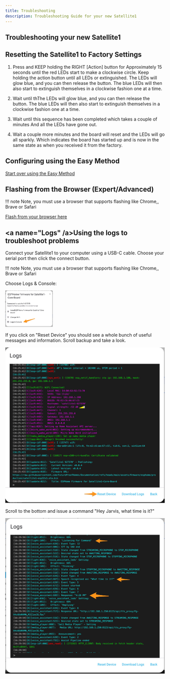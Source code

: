 ```yaml
---
title: Troubleshooting
description: Troubleshooting Guide for your new Satellite1
---
```

## Troubleshooting your new Satellite1

## Resetting the Satellite1 to Factory Settings

1) Press and KEEP holding the RIGHT [Action] button for Approximately 15 seconds until the red LEDs start to make a clockwise circle. Keep holding the action button until all LEDs or extinguished.  The LEDs will glow blue, and you can then release the button. The blue LEDs will then also start to extinguish themselves in a clockwise fashion one at a time. 

2) Wait until thThe LEDs will glow blue, and you can then release the button. The blue LEDs will then also start to extinguish themselves in a clockwise fashion one at a time.

3) Wait until this sequence has been completed which takes a couple of minutes And all the LEDs have gone out. 

4) Wait a couple more minutes and the board will reset and the LEDs will go all sparkly. Which indicates the board has started up and is now in the same state as when you received it from the factory.

## Configuring using the Easy Method

[Start over using the Easy Method ](Start%20Here.md#EasyMode)

## Flashing from the Browser (Expert/Advanced)
!!! note 
    Note, you must use a browser that supports flashing like Chrome,, Brave or Safari

[Flash from your browser here ](Start%20Here.md#ExpertMode)

## <a name="Logs" /a>Using the logs to troubleshoot problems

Connect your Satellite1 to your computer using a USB-C cable. Choose your serial port then click the connect button.

!!! note 
    Note, you must use a browser that supports flashing like Chrome,, Brave or Safari

<div id="firmware-installer" markdown="1">
  <esp-web-install-button id="install-button" manifest="https://raw.githubusercontent.com/FutureProofHomes/Documentation/refs/heads/main/manifest.json" install-supported></esp-web-install-button>
</div>

Choose Logs & Console:

<img width="150" alt="image" src="/assets/TroubleshootingLogsConsole.png">

If you click on "Reset Device" you should see a whole bunch of useful messages and information.  Scroll backup and take a look.  

<img width="700" alt="image" src="/assets/TroubleshootingLogs.png">

Scroll to the bottom and issue a command "Hey Jarvis, what time is it?"

<img width="700" alt="image" src="/assets/TroubleshootingHeyJarvis.png">